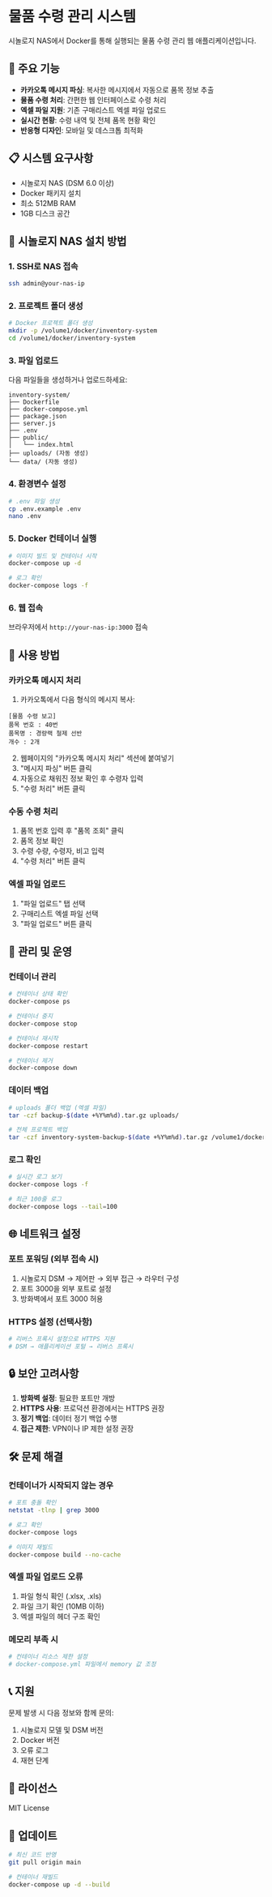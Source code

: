 # 물품 수령 관리 시스템

시놀로지 NAS에서 Docker를 통해 실행되는 물품 수령 관리 웹 애플리케이션입니다.

## 🎯 주요 기능

- **카카오톡 메시지 파싱**: 복사한 메시지에서 자동으로 품목 정보 추출
- **물품 수령 처리**: 간편한 웹 인터페이스로 수령 처리
- **엑셀 파일 지원**: 기존 구매리스트 엑셀 파일 업로드
- **실시간 현황**: 수령 내역 및 전체 품목 현황 확인
- **반응형 디자인**: 모바일 및 데스크톱 최적화

## 📋 시스템 요구사항

- 시놀로지 NAS (DSM 6.0 이상)
- Docker 패키지 설치
- 최소 512MB RAM
- 1GB 디스크 공간

## 🚀 시놀로지 NAS 설치 방법

### 1. SSH로 NAS 접속

```bash
ssh admin@your-nas-ip
```

### 2. 프로젝트 폴더 생성

```bash
# Docker 프로젝트 폴더 생성
mkdir -p /volume1/docker/inventory-system
cd /volume1/docker/inventory-system
```

### 3. 파일 업로드

다음 파일들을 생성하거나 업로드하세요:

```
inventory-system/
├── Dockerfile
├── docker-compose.yml
├── package.json
├── server.js
├── .env
├── public/
│   └── index.html
├── uploads/ (자동 생성)
└── data/ (자동 생성)
```

### 4. 환경변수 설정

```bash
# .env 파일 생성
cp .env.example .env
nano .env
```

### 5. Docker 컨테이너 실행

```bash
# 이미지 빌드 및 컨테이너 시작
docker-compose up -d

# 로그 확인
docker-compose logs -f
```

### 6. 웹 접속

브라우저에서 `http://your-nas-ip:3000` 접속

## 📱 사용 방법

### 카카오톡 메시지 처리

1. 카카오톡에서 다음 형식의 메시지 복사:
```
[물품 수령 보고]
품목 번호 : 40번
품목명 : 경량랙 철제 선반
개수 : 2개
```

2. 웹페이지의 "카카오톡 메시지 처리" 섹션에 붙여넣기
3. "메시지 파싱" 버튼 클릭
4. 자동으로 채워진 정보 확인 후 수령자 입력
5. "수령 처리" 버튼 클릭

### 수동 수령 처리

1. 품목 번호 입력 후 "품목 조회" 클릭
2. 품목 정보 확인
3. 수령 수량, 수령자, 비고 입력
4. "수령 처리" 버튼 클릭

### 엑셀 파일 업로드

1. "파일 업로드" 탭 선택
2. 구매리스트 엑셀 파일 선택
3. "파일 업로드" 버튼 클릭

## 🔧 관리 및 운영

### 컨테이너 관리

```bash
# 컨테이너 상태 확인
docker-compose ps

# 컨테이너 중지
docker-compose stop

# 컨테이너 재시작
docker-compose restart

# 컨테이너 제거
docker-compose down
```

### 데이터 백업

```bash
# uploads 폴더 백업 (엑셀 파일)
tar -czf backup-$(date +%Y%m%d).tar.gz uploads/

# 전체 프로젝트 백업
tar -czf inventory-system-backup-$(date +%Y%m%d).tar.gz /volume1/docker/inventory-system/
```

### 로그 확인

```bash
# 실시간 로그 보기
docker-compose logs -f

# 최근 100줄 로그
docker-compose logs --tail=100
```

## 🌐 네트워크 설정

### 포트 포워딩 (외부 접속 시)

1. 시놀로지 DSM → 제어판 → 외부 접근 → 라우터 구성
2. 포트 3000을 외부 포트로 설정
3. 방화벽에서 포트 3000 허용

### HTTPS 설정 (선택사항)

```bash
# 리버스 프록시 설정으로 HTTPS 지원
# DSM → 애플리케이션 포털 → 리버스 프록시
```

## 🔒 보안 고려사항

1. **방화벽 설정**: 필요한 포트만 개방
2. **HTTPS 사용**: 프로덕션 환경에서는 HTTPS 권장
3. **정기 백업**: 데이터 정기 백업 수행
4. **접근 제한**: VPN이나 IP 제한 설정 권장

## 🛠️ 문제 해결

### 컨테이너가 시작되지 않는 경우

```bash
# 포트 충돌 확인
netstat -tlnp | grep 3000

# 로그 확인
docker-compose logs

# 이미지 재빌드
docker-compose build --no-cache
```

### 엑셀 파일 업로드 오류

1. 파일 형식 확인 (.xlsx, .xls)
2. 파일 크기 확인 (10MB 이하)
3. 엑셀 파일의 헤더 구조 확인

### 메모리 부족 시

```bash
# 컨테이너 리소스 제한 설정
# docker-compose.yml 파일에서 memory 값 조정
```

## 📞 지원

문제 발생 시 다음 정보와 함께 문의:

1. 시놀로지 모델 및 DSM 버전
2. Docker 버전
3. 오류 로그
4. 재현 단계

## 📄 라이선스

MIT License

## 🔄 업데이트

```bash
# 최신 코드 반영
git pull origin main

# 컨테이너 재빌드
docker-compose up -d --build
```